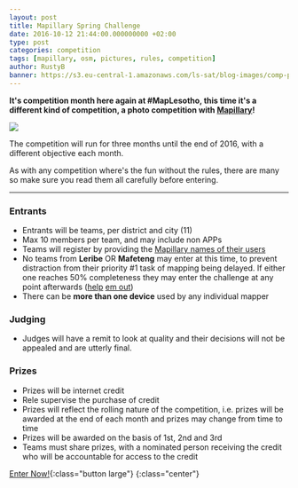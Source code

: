 ```yaml
---
layout: post
title: Mapillary Spring Challenge
date: 2016-10-12 21:44:00.000000000 +02:00
type: post
categories: competition
tags: [mapillary, osm, pictures, rules, competition]
author: RustyB
banner: https://s3.eu-central-1.amazonaws.com/ls-sat/blog-images/comp-pic.jpg
---
```


**It's competition month here again at #MapLesotho, this time it's a different kind of competition, a photo competition with [Mapillary](https://www.mapillary.com/)!**

![]({{page.banner}})

The competition will run for three months until the end of 2016, with a different objective each month.

As with any competition where's the fun without the rules, there are many so make sure you read them all carefully before entering.

---

### Entrants
- Entrants will be teams, per district and city (11)
- Max 10 members per team, and may include non APPs
- Teams will register by providing the [Mapillary names of their users](https://docs.google.com/spreadsheets/d/1q4O4NVA_PjIXqI3-7PcoIxcHdRN6VxGQwRWKXGa5FCw/edit?usp=sharing)
- No teams from **Leribe** OR **Mafeteng** may enter at this time, to prevent distraction from their priority #1 task of mapping being delayed. If either one reaches 50% completeness they may enter the challenge at any point afterwards ([help](http://tasks.hotosm.org/project/1937) [em out](http://tasks.hotosm.org/project/1938))
- There can be **more than one device** used by any individual mapper

### Judging
- Judges will have a remit to look at quality and their decisions will not be appealed and are utterly final.

### Prizes
- Prizes will be internet credit
- Rele supervise the purchase of credit
- Prizes will reflect the rolling nature of the competition, i.e. prizes will be awarded at the end of each month and prizes may change from time to time
- Prizes will be awarded on the basis of 1st, 2nd and 3rd
- Teams must share prizes, with a nominated person receiving the credit who will be accountable for access to the credit 


[Enter Now!](https://docs.google.com/spreadsheets/d/1q4O4NVA_PjIXqI3-7PcoIxcHdRN6VxGQwRWKXGa5FCw/edit?usp=sharing){:class="button large"}
{:class="center"}

<style type="text/css">
    .button.large {
    line-height: 1.5rem;
    font-size: 2.25rem;
    padding: 1rem 1.5rem;
    min-width: 2.5rem;
}
</style>